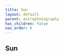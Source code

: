 ```yaml
---
title: Sun
layout: default
parent: Astrophotography
has_children: false
nav_order: 6
---
```


## Sun
